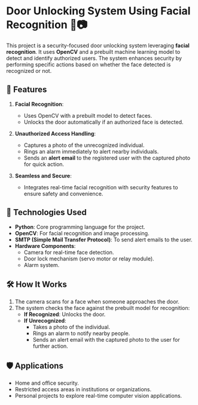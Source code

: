 # Door Unlocking System Using Facial Recognition 🚪📷  

This project is a security-focused door unlocking system leveraging **facial recognition**. It uses **OpenCV** and a prebuilt machine learning model to detect and identify authorized users. The system enhances security by performing specific actions based on whether the face detected is recognized or not.

## 🌟 Features  
1. **Facial Recognition**:  
   - Uses OpenCV with a prebuilt model to detect faces.  
   - Unlocks the door automatically if an authorized face is detected.  

2. **Unauthorized Access Handling**:  
   - Captures a photo of the unrecognized individual.  
   - Rings an alarm immediately to alert nearby individuals.  
   - Sends an **alert email** to the registered user with the captured photo for quick action.  

3. **Seamless and Secure**:  
   - Integrates real-time facial recognition with security features to ensure safety and convenience.  

## 📂 Technologies Used  
- **Python**: Core programming language for the project.  
- **OpenCV**: For facial recognition and image processing.  
- **SMTP (Simple Mail Transfer Protocol)**: To send alert emails to the user.  
- **Hardware Components**:  
  - Camera for real-time face detection.  
  - Door lock mechanism (servo motor or relay module).  
  - Alarm system.  

## 🛠️ How It Works  
1. The camera scans for a face when someone approaches the door.  
2. The system checks the face against the prebuilt model for recognition:  
   - **If Recognized**: Unlocks the door.  
   - **If Unrecognized**:  
     - Takes a photo of the individual.  
     - Rings an alarm to notify nearby people.  
     - Sends an alert email with the captured photo to the user for further action.  



## 🛡️ Applications  
- Home and office security.  
- Restricted access areas in institutions or organizations.  
- Personal projects to explore real-time computer vision applications.  

